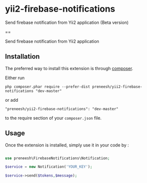 # yii2-firebase-notifications
Send firebase notification from Yii2 application (Beta version)

==

Send firebase notification from Yii2 application

Installation
------------

The preferred way to install this extension is through [composer](http://getcomposer.org/download/).

Either run

```
php composer.phar require --prefer-dist preneesh/yii2-firebase-notifications "dev-master"
```

or add

```
"preneesh/yii2-firebase-notifications": "dev-master"
```

to the require section of your `composer.json` file.


Usage
-----

Once the extension is installed, simply use it in your code by  :

```php

use preneesh\FirebaseNotifications\Notification;

$service = new Notification('YOUR_KEY');

$service->send($tokens,$message);
